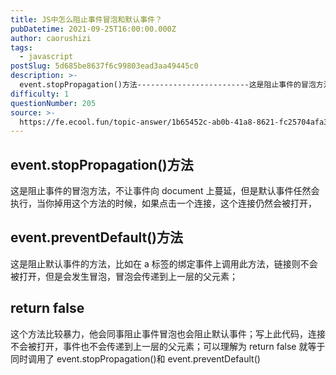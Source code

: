 ```yaml
---
title: JS中怎么阻止事件冒泡和默认事件？
pubDatetime: 2021-09-25T16:00:00.000Z
author: caorushizi
tags:
  - javascript
postSlug: 5d685be8637f6c99803ead3aa49445c0
description: >-
  event.stopPropagation()方法-------------------------这是阻止事件的冒泡方法，不让事件向document上蔓延，但是默认事件任然会执行，当你掉用这个方法的
difficulty: 1
questionNumber: 205
source: >-
  https://fe.ecool.fun/topic-answer/1b65452c-ab0b-41a8-8621-fc25704afa33?orderBy=updateTime&order=desc&tagId=10
---
```


## event.stopPropagation()方法

这是阻止事件的冒泡方法，不让事件向 document 上蔓延，但是默认事件任然会执行，当你掉用这个方法的时候，如果点击一个连接，这个连接仍然会被打开，

## event.preventDefault()方法

这是阻止默认事件的方法，比如在 a 标签的绑定事件上调用此方法，链接则不会被打开，但是会发生冒泡，冒泡会传递到上一层的父元素；

## return false

这个方法比较暴力，他会同事阻止事件冒泡也会阻止默认事件；写上此代码，连接不会被打开，事件也不会传递到上一层的父元素；可以理解为 return false 就等于同时调用了 event.stopPropagation()和 event.preventDefault()
